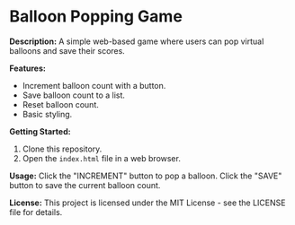 # Balloon Popping Game

**Description:**
A simple web-based game where users can pop virtual balloons and save their scores.

**Features:**
* Increment balloon count with a button.
* Save balloon count to a list.
* Reset balloon count.
* Basic styling.

**Getting Started:**
1. Clone this repository.
2. Open the `index.html` file in a web browser.

**Usage:**
Click the "INCREMENT" button to pop a balloon. Click the "SAVE" button to save the current balloon count.

**License:**
This project is licensed under the MIT License - see the LICENSE file for details.
